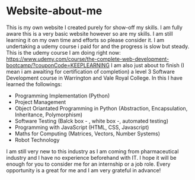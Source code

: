 # Website-about-me
This is my own website I created purely for show-off my skills. I am fully aware this is a very basic website however so are my skills. I am still learning it on my own time and efforts so please consider it. I am undertaking a udemy course i paid for and the progress is slow but steady.
This is the udemy course I am doing right now: https://www.udemy.com/course/the-complete-web-development-bootcamp/?couponCode=KEEPLEARNING
I am also just about to finish (I mean i am awaiting for certification of completion) a level 3 Software Development course in Warrington and Vale Royal College. In this I have learned the followings:
- Programming Implementation (Python)
- Project Management
- Object Oriantated Programming in Python (Abstraction, Encapsulation, Inheritance, Polymorphism)
- Software Testing (Balck box - , white box -, automated testing)
- Programming with JavaScript (HTML, CSS, Javascript)
- Maths for Computing (Matrices, Vectors, Number Systems)
- Robot Technology

I am still very new to this industry as I am coming from pharmaceutical industry and I have no experience beforehand with IT. I hope it will be enough for you to consider me for an internship or a job role. Every opportunity is a great for me and I am very grateful in advance!

